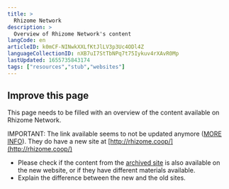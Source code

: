 ```yaml
---
title: >
  Rhizome Network
description: >
  Overview of Rhizome Network's content
langCode: en
articleID: k0mCF-NINwkXXLfKtJlLV3p3Uc4ODl4Z
languageCollectionID: nXB7uI7StTbNPq7t75Iykuv4rXAvR0Mp
lastUpdated: 1655735843174
tags: ["resources","stub","websites"]
---
```


## **Improve this page**

This page needs to be filled with an overview of the content available on Rhizome Network.

IMPORTANT: The link available seems to not be updated anymore ([MORE INFO](https://rhizomenetwork.wordpress.com/)). They do have a new site at [http://rhizome.coop/](http://rhizome.coop/)

-   Please check if the content from the [archived site](https://rhizomenetwork.wordpress.com/resources/) is also available on the new website, or if they have different materials available.
-   Explain the difference between the new and the old sites.